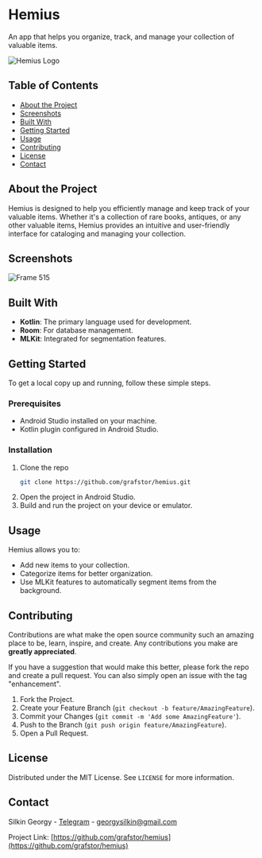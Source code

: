 # Hemius
An app that helps you organize, track, and manage your collection of valuable items.

![Hemius Logo](https://github.com/grafstor/hemius/assets/48201603/87328a08-011e-4cd9-a392-41e969404c6f)

## Table of Contents
- [About the Project](#about-the-project)
- [Screenshots](#screenshots)
- [Built With](#built-with)
- [Getting Started](#getting-started)
- [Usage](#usage)
- [Contributing](#contributing)
- [License](#license)
- [Contact](#contact)

## About the Project
Hemius is designed to help you efficiently manage and keep track of your valuable items. Whether it's a collection of rare books, antiques, or any other valuable items, Hemius provides an intuitive and user-friendly interface for cataloging and managing your collection.

## Screenshots
![Frame 515](https://github.com/grafstor/hemius/assets/48201603/86551121-840f-4396-a77e-0299763bedb3)

## Built With
- **Kotlin**: The primary language used for development.
- **Room**: For database management.
- **MLKit**: Integrated for segmentation features.

## Getting Started
To get a local copy up and running, follow these simple steps.

### Prerequisites
- Android Studio installed on your machine.
- Kotlin plugin configured in Android Studio.

### Installation
1. Clone the repo
   ```sh
   git clone https://github.com/grafstor/hemius.git
   ```
2. Open the project in Android Studio.
3. Build and run the project on your device or emulator.

## Usage
Hemius allows you to:
- Add new items to your collection.
- Categorize items for better organization.
- Use MLKit features to automatically segment items from the background.

## Contributing
Contributions are what make the open source community such an amazing place to be, learn, inspire, and create. Any contributions you make are **greatly appreciated**.

If you have a suggestion that would make this better, please fork the repo and create a pull request. You can also simply open an issue with the tag "enhancement".

1. Fork the Project.
2. Create your Feature Branch (`git checkout -b feature/AmazingFeature`).
3. Commit your Changes (`git commit -m 'Add some AmazingFeature'`).
4. Push to the Branch (`git push origin feature/AmazingFeature`).
5. Open a Pull Request.

## License
Distributed under the MIT License. See `LICENSE` for more information.

## Contact
Silkin Georgy - [Telegram](https://t.me/gslkn) - georgysilkin@gmail.com

Project Link: [https://github.com/grafstor/hemius](https://github.com/grafstor/hemius)
